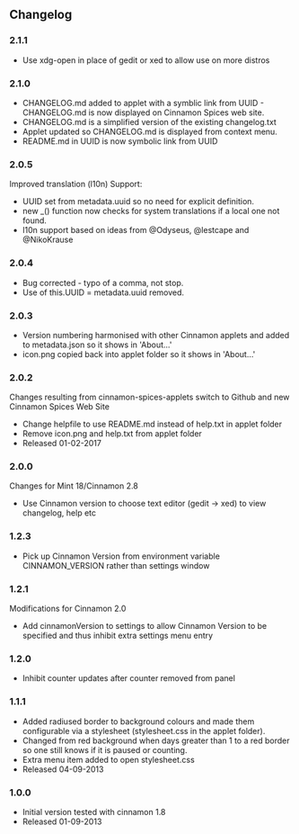 ## Changelog

### 2.1.1
  * Use xdg-open in place of gedit or xed to allow use on more distros

### 2.1.0

 * CHANGELOG.md added to applet with a symblic link from UUID - CHANGELOG.md is now displayed on Cinnamon Spices web site.
 * CHANGELOG.md is a simplified version of the existing changelog.txt
 * Applet updated so CHANGELOG.md is displayed from context menu.
 * README.md in UUID is now symbolic link from UUID 

### 2.0.5 

Improved translation (l10n) Support:

 * UUID set from metadata.uuid so no need for explicit definition.
 * new _() function now checks for system translations if a local one not found.
 * l10n support based on ideas from @Odyseus, @lestcape and @NikoKrause

### 2.0.4

 * Bug corrected - typo of a comma, not stop.
 * Use of this.UUID = metadata.uuid removed.

### 2.0.3

 * Version numbering harmonised with other Cinnamon applets and added to metadata.json so it shows in 'About...'
 * icon.png copied back into applet folder so it shows in 'About...'


### 2.0.2

Changes resulting from cinnamon-spices-applets switch to Github and new Cinnamon Spices Web Site

 * Change helpfile to use README.md instead of help.txt in applet folder
 * Remove icon.png and help.txt from applet folder
 * Released 01-02-2017

### 2.0.0

Changes for Mint 18/Cinnamon 2.8

 * Use Cinnamon version to choose text editor (gedit -> xed) to view changelog, help etc

### 1.2.3

 * Pick up Cinnamon Version from environment variable CINNAMON_VERSION rather than settings window 

### 1.2.1 

Modifications for Cinnamon 2.0

 * Add cinnamonVersion to settings to allow Cinnamon Version to be specified and thus inhibit extra settings menu entry

### 1.2.0 

 * Inhibit counter updates after counter removed from panel

### 1.1.1 

 * Added radiused border to background colours and made them configurable via a stylesheet 
      (stylesheet.css in the applet folder). 
 * Changed from red background when days greater than 1 to a red border so one still knows if it is paused or counting.
 * Extra menu item added to open stylesheet.css 
 * Released 04-09-2013

### 1.0.0

 * Initial version tested with cinnamon 1.8
 * Released 01-09-2013
